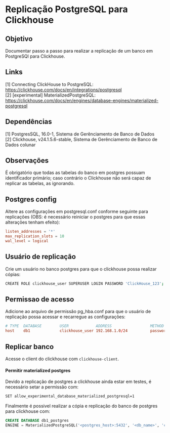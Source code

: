 # Replicação PostgreSQL para Clickhouse

## Objetivo
Documentar passo a passo para realizar a replicação de um banco em PostgreSQl para Clickhouse.

## Links
[1] Connecting ClickHouse to PostgreSQL: https://clickhouse.com/docs/en/integrations/postgresql \
[2] [experimental] MaterializedPostgreSQL: https://clickhouse.com/docs/en/engines/database-engines/materialized-postgresql

## Dependências
[1] PostgresSQL, 16.0-1, Sistema de Gerênciamento de Banco de Dados  \
[2] Clickhouse, v24.1.5.6-stable, Sistema de Gerênciamento de Banco de Dados colunar

## Observações
É obrigatório que todas as tabelas do banco em postgres possuam identificador primário; caso contrário o Clickhouse não será capaz de replicar as tabelas, as ignorando.

## Postgres config
Altere as configurações em postgresql.conf conforme seguinte para replicações (OBS: é necessário reiniciar o postgres para que essas alterações tenham efeito):
```conf
listen_addresses = '*'
max_replication_slots = 10
wal_level = logical
```

## Usuário de replicação
Crie um usuário no banco postgres para que o clickhouse possa realizar cópias:
```bash
CREATE ROLE clickhouse_user SUPERUSER LOGIN PASSWORD 'ClickHouse_123';
```

## Permissao de acesso
Adicione ao arquivo de permissão pg_hba.conf para que o usuário de replicação possa acessar e recarregue as configurações:
```conf
# TYPE  DATABASE        USER            ADDRESS                 METHOD
host    db1             clickhouse_user 192.168.1.0/24          password
```

## Replicar banco
Acesse o client do clickhouse com `clickhouse-client`.

#### Permitir materialized postgres
Devido a replicação de postgres a clickhouse ainda estar em testes, é necessário setar a permissão com:
```bash
SET allow_experimental_database_materialized_postgresql=1
```

Finalmente é possivel realizar a cópia e replicação do banco de postgres para clickhouse com:
```sql
CREATE DATABASE db1_postgres
ENGINE = MaterializedPostgreSQL('<postgres_host>:5432', '<db_name>', 'clickhouse_user', 'ClickHouse_123') SETTINGS materialized_postgresql_schema = 'public';
```
